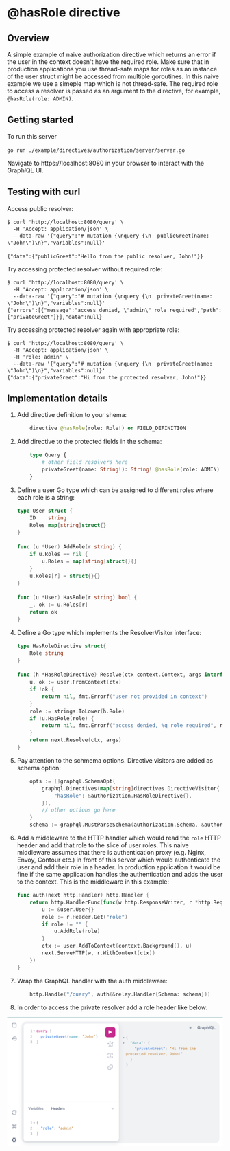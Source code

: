 # @hasRole directive

## Overview
A simple example of naive authorization directive which returns an error if the user in the context doesn't have the required role. Make sure that in production applications you use thread-safe maps for roles as an instance of the user struct might be accessed from multiple goroutines. In this naive example we use a simeple map which is not thread-safe. The required role to access a resolver is passed as an argument to the directive, for example, `@hasRole(role: ADMIN)`.

## Getting started
To run this server

`go run ./example/directives/authorization/server/server.go`

Navigate to https://localhost:8080 in your browser to interact with the Graph<i>i</i>QL UI.

## Testing with curl
Access public resolver:
```
$ curl 'http://localhost:8080/query' \
  -H 'Accept: application/json' \
  --data-raw '{"query":"# mutation {\nquery {\n  publicGreet(name: \"John\")\n}","variables":null}'

{"data":{"publicGreet":"Hello from the public resolver, John!"}}
```
Try accessing protected resolver without required role:
```
$ curl 'http://localhost:8080/query' \
  -H 'Accept: application/json' \
  --data-raw '{"query":"# mutation {\nquery {\n  privateGreet(name: \"John\")\n}","variables":null}'
{"errors":[{"message":"access denied, \"admin\" role required","path":["privateGreet"]}],"data":null}
```
Try accessing protected resolver again with appropriate role:
```
$ curl 'http://localhost:8080/query' \
  -H 'Accept: application/json' \
  -H 'role: admin' \
  --data-raw '{"query":"# mutation {\nquery {\n  privateGreet(name: \"John\")\n}","variables":null}'
{"data":{"privateGreet":"Hi from the protected resolver, John!"}}
```

## Implementation details

1. Add directive definition to your shema:
    ```graphql
        directive @hasRole(role: Role!) on FIELD_DEFINITION
    ```

2. Add directive to the protected fields in the schema:
    ```graphql
        type Query {
            # other field resolvers here
            privateGreet(name: String!): String! @hasRole(role: ADMIN)
        }
    ```

3. Define a user Go type which can be assigned to different roles where each role is a string:
    ```go
    type User struct {
        ID    string
        Roles map[string]struct{}
    }

    func (u *User) AddRole(r string) {
        if u.Roles == nil {
            u.Roles = map[string]struct{}{}
        }
        u.Roles[r] = struct{}{}
    }

    func (u *User) HasRole(r string) bool {
        _, ok := u.Roles[r]
        return ok
    }
    ```

4. Define a Go type which implements the ResolverVisitor interface:
    ```go
    type HasRoleDirective struct{
        Role string
    }

    func (h *HasRoleDirective) Resolve(ctx context.Context, args interface{}, next directives.Resolver) (output interface{}, err error) {
        u, ok := user.FromContext(ctx)
        if !ok {
            return nil, fmt.Errorf("user not provided in context")
        }
        role := strings.ToLower(h.Role)
        if !u.HasRole(role) {
            return nil, fmt.Errorf("access denied, %q role required", role)
        }
        return next.Resolve(ctx, args)
    }
    ```

5. Pay attention to the schmema options. Directive visitors are added as schema option:
    ```go
        opts := []graphql.SchemaOpt{
            graphql.Directives(map[string]directives.DirectiveVisitor{
                "hasRole": &authorization.HasRoleDirective{},
            }),
            // other options go here
        }
        schema := graphql.MustParseSchema(authorization.Schema, &authorization.Resolver{}, opts...)
    ```

6. Add a middleware to the HTTP handler which would read the `role` HTTP header and add that role to the slice of user roles. This naive middleware assumes that there is authentication proxy (e.g. Nginx, Envoy, Contour etc.) in front of this server which would authenticate the user and add their role in a header. In production application it would be fine if the same application handles the authentication and adds the user to the context. This is the middleware in this example:
    ```go
    func auth(next http.Handler) http.Handler {
        return http.HandlerFunc(func(w http.ResponseWriter, r *http.Request) {
            u := &user.User{}
            role := r.Header.Get("role")
            if role != "" {
                u.AddRole(role)
            }
            ctx := user.AddToContext(context.Background(), u)
            next.ServeHTTP(w, r.WithContext(ctx))
        })
    }
    ```

7. Wrap the GraphQL handler with the auth middleware:
    ```go
        http.Handle("/query", auth(&relay.Handler{Schema: schema}))
    ```

8. In order to access the private resolver add a role header like below:

![accessing a private resolver using role header](graphiql-has-role-example.png)